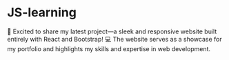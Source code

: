 # JS-learning
🚀 Excited to share my latest project—a sleek and responsive website built entirely with React and Bootstrap! 💻  The website serves as a showcase for my portfolio and highlights my skills and expertise in web development.
